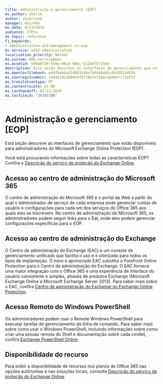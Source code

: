 ```yaml
---
title: Administração e gerenciamento [EOP]
ms.author: sharik
author: skjerland
manager: mnirkhe
ms.date: 6/13/2018
audience: ITPro
ms.topic: reference
f1_keywords:
- administration-and-management-in-eop
ms.service: o365-administration
localization_priority: Normal
ms.custom: Adm_ServiceDesc
ms.assetid: b9448f39-5e8a-48a4-80bc-b12b6fb72544
description: Esta seção descreve as interfaces de gerenciamento que estão disponíveis para administradores do Microsoft Exchange Online Protection (EOP).
ms.openlocfilehash: eddfb44dad240835dbe7e8646e81c6b20531459b
ms.sourcegitcommit: 15e92292209454f6778bfef26ecab96bfc71ef5f
ms.translationtype: MT
ms.contentlocale: pt-BR
ms.lasthandoff: 05/22/2019
ms.locfileid: "34342100"
---
```

# <a name="administration-and-managementeop"></a>Administração e gerenciamento [EOP]

Esta seção descreve as interfaces de gerenciamento que estão disponíveis para administradores do Microsoft Exchange Online Protection (EOP).
  
Você está procurando informações sobre todas as características EOP? Confira o [Descrição do serviço de proteção do Exchange Online](exchange-online-protection-service-description.md).
  
## <a name="access-to-the-microsoft-365-admin-center"></a>Acesso ao centro de administração do Microsoft 365
<a name="BKMK_accesstotheoffice365admincenter"> </a>

O centro de administração do Microsoft 365 é o portal da Web a partir do qual o administrador de serviço de cada empresa pode gerenciar contas de usuário e configurações para cada um dos serviços do Office 365 aos quais eles se inscrevem. No centro de administração do Microsoft 365, os administradores podem seguir links para o Eat, onde eles podem gerenciar configurações específicas para o EOP.
  
## <a name="access-to-the-exchange-admin-center"></a>Acesso ao centro de administração do Exchange
<a name="BKMK_accesstotheexchangeadmincenter"> </a>

O Centro de administração do Exchange (EAC) é um console de gerenciamento unificado que facilita o uso e é otimizado para todos os tipos de implantação. O novo e aprimorado EAC substitui o Forefront Online Protection para o Centro de administração do Exchange. O EAC fornece uma maior integração com o Office 365 e uma experiência de interface do usuário consistente e simples, através de produtos Exchange (Microsoft Exchange Online e Microsoft Exchange Server 2013). Para saber mais sobre o EAC, confira [Centro de administração do Exchange no Exchange Online Protection](https://go.microsoft.com/fwlink/p/?LinkId=282381).
  
## <a name="remote-windows-powershell-access"></a>Acesso Remoto do Windows PowerShell
<a name="BKMK_remotewindowspowershellaccess"> </a>

 Os administradores podem usar o Remote Windows PowerShell para executar tarefas de gerenciamento de linha de comando. Para saber mais sobre como usar o Windows PowerShell, incluindo informações sobre como criar uma sessão remota do Shell e documentação sobre cada cmdlet, confira [Exchange PowerShell Online](https://go.microsoft.com/fwlink/p/?LinkId=282266).
  
## <a name="feature-availability"></a>Disponibilidade do recurso
<a name="BKMK_remotewindowspowershellaccess"> </a>

Para exibir a disponibilidade de recursos nos planos do Office 365 nas opções autônomas e nas soluções locais, consulte [Descrição do serviço de proteção do Exchange Online](exchange-online-protection-service-description.md).
  

